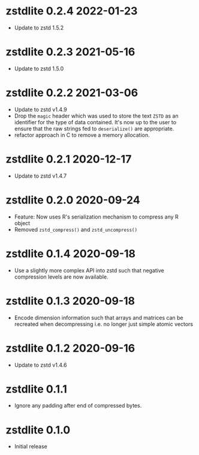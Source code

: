 

# zstdlite 0.2.4 2022-01-23

* Update to zstd 1.5.2

# zstdlite 0.2.3 2021-05-16

* Update to zstd 1.5.0

# zstdlite 0.2.2 2021-03-06

* Update to zstd v1.4.9
* Drop the `magic` header which was used to store the text `ZSTD` as an 
  identifier for the type of data contained.  It's now
  up to the user to ensure that the raw strings fed to `deserialize()` are
  appropriate.
* refactor approach in C to remove a memory allocation.

# zstdlite 0.2.1 2020-12-17

* Update to zstd v1.4.7

# zstdlite 0.2.0 2020-09-24

* Feature: Now uses R's serialization mechanism to compress any R object
* Removed `zstd_compress()` and `zstd_uncompress()`

# zstdlite 0.1.4 2020-09-18

* Use a slightly more complex API into zstd such that negative compression levels
  are now available.
  
# zstdlite 0.1.3 2020-09-18

* Encode dimension information such that arrays and matrices can be recreated
  when decompressing i.e. no longer just simple atomic vectors 

# zstdlite 0.1.2 2020-09-16

* Update to zstd v1.4.6

# zstdlite 0.1.1

* Ignore any padding after end of compressed bytes.

# zstdlite 0.1.0

* Initial release
